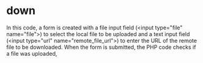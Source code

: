# down
In this code, a form is created with a file input field (&lt;input type="file" name="file">) to select the local file to be uploaded and a text input field (&lt;input type="url" name="remote_file_url">) to enter the URL of the remote file to be downloaded. When the form is submitted, the PHP code checks if a file was uploaded,
